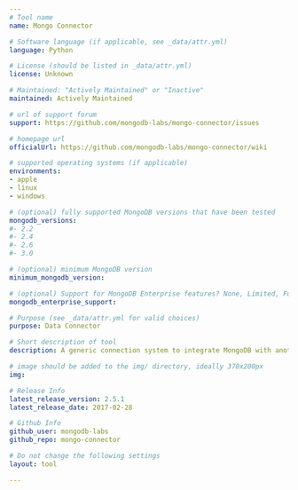 ```yaml
---
# Tool name
name: Mongo Connector

# Software language (if applicable, see _data/attr.yml)
language: Python

# License (should be listed in _data/attr.yml)
license: Unknown

# Maintained: "Actively Maintained" or "Inactive"
maintained: Actively Maintained

# url of support forum
support: https://github.com/mongodb-labs/mongo-connector/issues

# homepage url
officialUrl: https://github.com/mongodb-labs/mongo-connector/wiki

# supported operating systems (if applicable)
environments:
- apple
- linux
- windows

# (optional) fully supported MongoDB versions that have been tested
mongodb_versions:
#- 2.2
#- 2.4
#- 2.6
#- 3.0

# (optional) minimum MongoDB version
minimum_mongodb_version:

# (optional) Support for MongoDB Enterprise features? None, Limited, Full
mongodb_enterprise_support: 

# Purpose (see _data/attr.yml for valid choices)
purpose: Data Connector

# Short description of tool
description: A generic connection system to integrate MongoDB with another system using simple CRUD operational semantics.

# image should be added to the img/ directory, ideally 370x200px
img: 

# Release Info
latest_release_version: 2.5.1
latest_release_date: 2017-02-28

# Github Info
github_user: mongodb-labs
github_repo: mongo-connector

# Do not change the following settings
layout: tool

---
```


